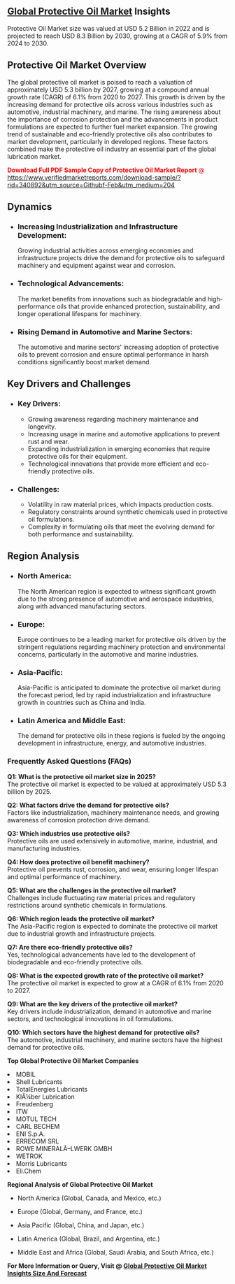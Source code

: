 <h2><a href="https://www.verifiedmarketreports.com/download-sample/?rid=340892&amp;utm_source=Githubf&amp;utm_medium=204" target="_blank">Global Protective Oil Market</a> Insights</h2><p>Protective Oil Market size was valued at USD 5.2 Billion in 2022 and is projected to reach USD 8.3 Billion by 2030, growing at a CAGR of 5.9% from 2024 to 2030.</p><p> <h2>Protective Oil Market Overview</h2> <p>The global protective oil market is poised to reach a valuation of approximately USD 5.3 billion by 2027, growing at a compound annual growth rate (CAGR) of 6.1% from 2020 to 2027. This growth is driven by the increasing demand for protective oils across various industries such as automotive, industrial machinery, and marine. The rising awareness about the importance of corrosion protection and the advancements in product formulations are expected to further fuel market expansion. The growing trend of sustainable and eco-friendly protective oils also contributes to market development, particularly in developed regions. These factors combined make the protective oil industry an essential part of the global lubrication market. </p> <p><p><span class=""><span style="color: #ff0000;"><strong>Download Full PDF Sample Copy of Protective Oil Market Report</strong> @ </span><a href="https://www.verifiedmarketreports.com/download-sample/?rid=340892&amp;utm_source=Githubf-Feb&amp;utm_medium=204" target="_blank">https://www.verifiedmarketreports.com/download-sample/?rid=340892&amp;utm_source=Githubf-Feb&amp;utm_medium=204</a></span></p></p> <h2>Dynamics</h2> <ul> <li><h3>Increasing Industrialization and Infrastructure Development:</h3> Growing industrial activities across emerging economies and infrastructure projects drive the demand for protective oils to safeguard machinery and equipment against wear and corrosion.</li> <li><h3>Technological Advancements:</h3> The market benefits from innovations such as biodegradable and high-performance oils that provide enhanced protection, sustainability, and longer operational lifespans for machinery.</li> <li><h3>Rising Demand in Automotive and Marine Sectors:</h3> The automotive and marine sectors' increasing adoption of protective oils to prevent corrosion and ensure optimal performance in harsh conditions significantly boost market demand.</li> </ul> <h2>Key Drivers and Challenges</h2> <ul> <li><h3>Key Drivers:</h3> <ul> <li>Growing awareness regarding machinery maintenance and longevity.</li> <li>Increasing usage in marine and automotive applications to prevent rust and wear.</li> <li>Expanding industrialization in emerging economies that require protective oils for their equipment.</li> <li>Technological innovations that provide more efficient and eco-friendly protective oils.</li> </ul> </li> <li><h3>Challenges:</h3> <ul> <li>Volatility in raw material prices, which impacts production costs.</li> <li>Regulatory constraints around synthetic chemicals used in protective oil formulations.</li> <li>Complexity in formulating oils that meet the evolving demand for both performance and sustainability.</li> </ul> </li> </ul> <h2>Region Analysis</h2> <ul> <li><h3>North America:</h3> The North American region is expected to witness significant growth due to the strong presence of automotive and aerospace industries, along with advanced manufacturing sectors.</li> <li><h3>Europe:</h3> Europe continues to be a leading market for protective oils driven by the stringent regulations regarding machinery protection and environmental concerns, particularly in the automotive and marine industries.</li> <li><h3>Asia-Pacific:</h3> Asia-Pacific is anticipated to dominate the protective oil market during the forecast period, led by rapid industrialization and infrastructure growth in countries such as China and India.</li> <li><h3>Latin America and Middle East:</h3> The demand for protective oils in these regions is fueled by the ongoing development in infrastructure, energy, and automotive industries.</li> </ul> <h3>Frequently Asked Questions (FAQs)</h3> <p><b>Q1: What is the protective oil market size in 2025?</b><br> The protective oil market is expected to be valued at approximately USD 5.3 billion by 2025.</p> <p><b>Q2: What factors drive the demand for protective oils?</b><br> Factors like industrialization, machinery maintenance needs, and growing awareness of corrosion protection drive demand.</p> <p><b>Q3: Which industries use protective oils?</b><br> Protective oils are used extensively in automotive, marine, industrial, and manufacturing industries.</p> <p><b>Q4: How does protective oil benefit machinery?</b><br> Protective oil prevents rust, corrosion, and wear, ensuring longer lifespan and optimal performance of machinery.</p> <p><b>Q5: What are the challenges in the protective oil market?</b><br> Challenges include fluctuating raw material prices and regulatory restrictions around synthetic chemicals in formulations.</p> <p><b>Q6: Which region leads the protective oil market?</b><br> The Asia-Pacific region is expected to dominate the protective oil market due to industrial growth and infrastructure projects.</p> <p><b>Q7: Are there eco-friendly protective oils?</b><br> Yes, technological advancements have led to the development of biodegradable and eco-friendly protective oils.</p> <p><b>Q8: What is the expected growth rate of the protective oil market?</b><br> The protective oil market is expected to grow at a CAGR of 6.1% from 2020 to 2027.</p> <p><b>Q9: What are the key drivers of the protective oil market?</b><br> Key drivers include industrialization, demand in automotive and marine sectors, and technological innovations in oil formulations.</p> <p><b>Q10: Which sectors have the highest demand for protective oils?</b><br> The automotive, industrial machinery, and marine sectors have the highest demand for protective oils.</p> </p><p><strong>Top Global Protective Oil Market Companies</strong></p><div data-test-id=""><p><li>MOBIL</li><li> Shell Lubricants</li><li> TotalEnergies Lubricants</li><li> KlÃ¼ber Lubrication</li><li> Freudenberg</li><li> ITW</li><li> MOTUL TECH</li><li> CARL BECHEM</li><li> ENI S.p.A.</li><li> ERRECOM SRL</li><li> ROWE MINERALÃ–LWERK GMBH</li><li> WETROK</li><li> Morris Lubricants</li><li> Eli.Chem</li></p><div><strong>Regional Analysis of&nbsp;Global Protective Oil Market</strong></div><ul><li dir="ltr"><p dir="ltr">North America&nbsp;(Global, Canada, and Mexico, etc.)</p></li><li dir="ltr"><p dir="ltr">Europe (Global, Germany, and France, etc.)</p></li><li dir="ltr"><p dir="ltr">Asia Pacific&nbsp;(Global, China, and Japan, etc.)</p></li><li dir="ltr"><p dir="ltr">Latin America&nbsp;(Global, Brazil, and Argentina, etc.)</p></li><li dir="ltr">Middle East and Africa&nbsp;(Global, Saudi Arabia, and South Africa, etc.)</li></ul><p><strong>For More Information or Query, Visit @&nbsp;</strong><strong><a href="https://www.verifiedmarketreports.com/product/protective-oil-market/?utm_source=Githubf&amp;utm_medium=204" target="_blank">Global Protective Oil Market Insights Size And Forecast</a></strong></p></div>
